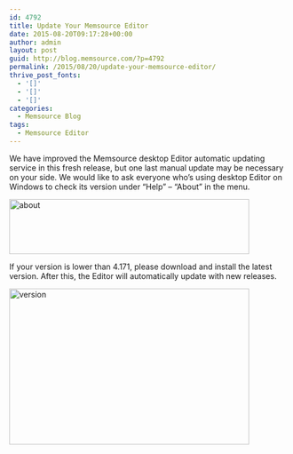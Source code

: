 ```yaml
---
id: 4792
title: Update Your Memsource Editor
date: 2015-08-20T09:17:28+00:00
author: admin
layout: post
guid: http://blog.memsource.com/?p=4792
permalink: /2015/08/20/update-your-memsource-editor/
thrive_post_fonts:
  - '[]'
  - '[]'
  - '[]'
categories:
  - Memsource Blog
tags:
  - Memsource Editor
---
```

We have improved the Memsource desktop Editor automatic updating service in this fresh release, but one last manual update may be necessary on your side. We would like to ask everyone who&#8217;s using desktop Editor on Windows to check its version under &#8220;Help&#8221; &#8211; &#8220;About&#8221; in the menu. 

[<img class="alignnone wp-image-4822 size-full" src="/wp-content/uploads/2015/08/about-e1440058606925.png" alt="about" width="432" height="99" />](/wp-content/uploads/2015/08/about.png)

If your version is lower than 4.171, please download and install the latest version. After this, the Editor will automatically update with new releases.<!--more-->

[<img class="alignnone size-full wp-image-4825" src="/wp-content/uploads/2015/08/version.png" alt="version" width="432" height="281" />](/wp-content/uploads/2015/08/version.png)
